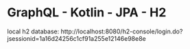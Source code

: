 # GraphQL - Kotlin - JPA - H2 




local h2 database: http://localhost:8080/h2-console/login.do?jsessionid=1a16d24256c1cf91a255e12146e98e8e

